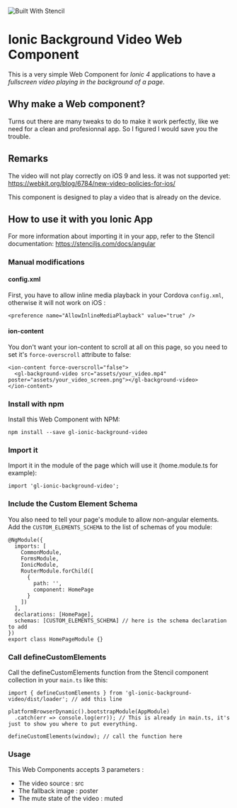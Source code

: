![Built With Stencil](https://img.shields.io/badge/-Built%20With%20Stencil-16161d.svg?logo=data%3Aimage%2Fsvg%2Bxml%3Bbase64%2CPD94bWwgdmVyc2lvbj0iMS4wIiBlbmNvZGluZz0idXRmLTgiPz4KPCEtLSBHZW5lcmF0b3I6IEFkb2JlIElsbHVzdHJhdG9yIDE5LjIuMSwgU1ZHIEV4cG9ydCBQbHVnLUluIC4gU1ZHIFZlcnNpb246IDYuMDAgQnVpbGQgMCkgIC0tPgo8c3ZnIHZlcnNpb249IjEuMSIgaWQ9IkxheWVyXzEiIHhtbG5zPSJodHRwOi8vd3d3LnczLm9yZy8yMDAwL3N2ZyIgeG1sbnM6eGxpbms9Imh0dHA6Ly93d3cudzMub3JnLzE5OTkveGxpbmsiIHg9IjBweCIgeT0iMHB4IgoJIHZpZXdCb3g9IjAgMCA1MTIgNTEyIiBzdHlsZT0iZW5hYmxlLWJhY2tncm91bmQ6bmV3IDAgMCA1MTIgNTEyOyIgeG1sOnNwYWNlPSJwcmVzZXJ2ZSI%2BCjxzdHlsZSB0eXBlPSJ0ZXh0L2NzcyI%2BCgkuc3Qwe2ZpbGw6I0ZGRkZGRjt9Cjwvc3R5bGU%2BCjxwYXRoIGNsYXNzPSJzdDAiIGQ9Ik00MjQuNywzNzMuOWMwLDM3LjYtNTUuMSw2OC42LTkyLjcsNjguNkgxODAuNGMtMzcuOSwwLTkyLjctMzAuNy05Mi43LTY4LjZ2LTMuNmgzMzYuOVYzNzMuOXoiLz4KPHBhdGggY2xhc3M9InN0MCIgZD0iTTQyNC43LDI5Mi4xSDE4MC40Yy0zNy42LDAtOTIuNy0zMS05Mi43LTY4LjZ2LTMuNkgzMzJjMzcuNiwwLDkyLjcsMzEsOTIuNyw2OC42VjI5Mi4xeiIvPgo8cGF0aCBjbGFzcz0ic3QwIiBkPSJNNDI0LjcsMTQxLjdIODcuN3YtMy42YzAtMzcuNiw1NC44LTY4LjYsOTIuNy02OC42SDMzMmMzNy45LDAsOTIuNywzMC43LDkyLjcsNjguNlYxNDEuN3oiLz4KPC9zdmc%2BCg%3D%3D&colorA=16161d&style=flat-square)

# Ionic Background Video Web Component

This is a very simple Web Component for *Ionic 4* applications to have a *fullscreen video playing in the background of a page*.

## Why make a Web component?

Turns out there are many tweaks to do to make it work perfectly, like we need for a clean and profesionnal app. So I figured I would save you the trouble.

## Remarks

The video will not play correctly on iOS 9 and less. it was not supported yet: https://webkit.org/blog/6784/new-video-policies-for-ios/

This component is designed to play a video that is already on the device.


## How to use it with you Ionic App

For more information about importing it in your app, refer to the Stencil documentation: https://stenciljs.com/docs/angular

### Manual modifications

#### config.xml

First, you have to allow inline media playback in your Cordova `config.xml`, otherwise it will not work on iOS :

```
<preference name="AllowInlineMediaPlayback" value="true" />
```

#### ion-content

You don't want your ion-content to scroll at all on this page, so you need to set it's `force-overscroll` attribute to false:

```
<ion-content force-overscroll="false">
  <gl-background-video src="assets/your_video.mp4" poster="assets/your_video_screen.png"></gl-background-video>
</ion-content>
```

### Install with npm

Install this Web Component with NPM:

```
npm install --save gl-ionic-background-video
```

### Import it

Import it in the module of the page which will use it (home.module.ts for example):
```
import 'gl-ionic-background-video';
```

### Include the Custom Element Schema

You also need to tell your page's module to allow non-angular elements. Add the `CUSTOM_ELEMENTS_SCHEMA` to the list of schemas of you module:

```
@NgModule({
  imports: [
    CommonModule,
    FormsModule,
    IonicModule,
    RouterModule.forChild([
      {
        path: '',
        component: HomePage
      }
    ])
  ],
  declarations: [HomePage],
  schemas: [CUSTOM_ELEMENTS_SCHEMA] // here is the schema declaration to add
})
export class HomePageModule {}
```

### Call defineCustomElements
Call the defineCustomElements function from the Stencil component collection in your `main.ts` like this:
```
import { defineCustomElements } from 'gl-ionic-background-video/dist/loader'; // add this line

platformBrowserDynamic().bootstrapModule(AppModule)
  .catch(err => console.log(err)); // This is already in main.ts, it's just to show you where to put everything.
  
defineCustomElements(window); // call the function here
```

### Usage
This Web Components accepts 3 parameters :
  - The video source : src
  - The fallback image : poster
  - The mute state of the video : muted
